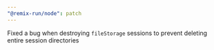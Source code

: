 ```yaml
---
"@remix-run/node": patch
---
```


Fixed a bug when destroying `fileStorage` sessions to prevent deleting entire session directories
